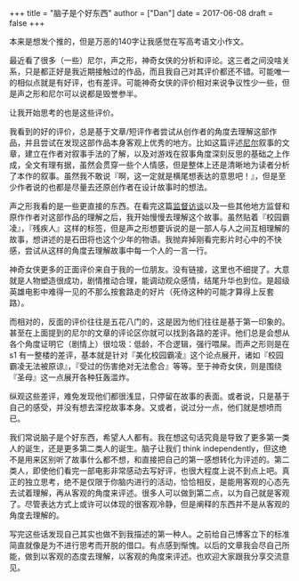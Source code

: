 +++
title = "脑子是个好东西"
author = ["Dan"]
date = 2017-06-08
draft = false
+++

本来是想发个推的，但是万恶的140字让我感觉在写高考语文小作文。

<!--more-->

最近看了很多（一些）尼尔，声之形，神奇女侠的分析和评论。这三者之间没啥关系，只是都正好是我近期接触过的作品，而且我自己对其评价都还不错。可能唯一的相似点就是有好评，也有差评。可能神奇女侠的评价相对来说争议性少一些，但是声之形和尼尔可以说都是毁誉参半。

让我开始思考的也是这些评价。

我看到的好的评价，总是基于文章/短评作者尝试从创作者的角度去理解这部作品，并且尝试在发现这部作品本身客观上优秀的地方。比如这篇评述[尼尔](http://www.gcores.com/articles/24698)叙事的文章，建立在作者对叙事手法的了解，以及对游戏在叙事角度深刻反思的基础之上作成，全文有理有据，虽然会贯穿一些个人情感，但是整体上还是清晰地为读者分析了本作的叙事。虽然我不敢说『啊，这一定就是横尾想表达的意思吧！』，但是至少作者说的也都是尽量去还原创作者在设计故事时的想法。

声之形我看的是一些更直接的东西。在看完这篇[监督访谈](http://www.anitama.cn/article/eced4af1f6048322)以及一些其他地方监督和原作作者对这部作品的理解之后，我开始慢慢去理解这个故事。虽然贴着『校园霸凌』，『残疾人』这样的标签，但是声之形想要诉说的是一部人与人之间互相理解的故事，想讲述的是石田将也这个少年的物语。我抛弃掉刚看完影片时心中的不快感，尝试从这样的角度去理解故事中每一个人的一言一行。

神奇女侠更多的正面评价来自于我的一位朋友。没有链接，这里也不细提了。大意就是人物塑造很成功，剧情推动合理，能调动观众感情，结尾升华也到位。是超级英雄电影中难得一见的不那么按套路走的好片（死侍这种的可能才算得上反套路）。

而相对的，反面的评价往往是五花八门的，这是因为他们往往是基于第一印象的。甚至在上面提到的尼尔的文章的评论区你就可以找到各路的差评。他们总是会想从各个角度证明它（剧情上）很垃圾：低龄，不合逻辑，强行喂屎。而声之形则是在 s1 有一整楼的差评，基本就是针对『美化校园霸凌』这个论点展开，诸如『校园霸凌无法被原谅』，『受过的伤害绝对无法愈合』等等。至于神奇女侠，则是围绕『圣母』这一点展开各种狂轰滥炸。

纵观这些差评，难免发现他们都很浅显，只停留在故事的表面。或者说，只是基于自己的感受，并没有想去深挖故事本身。又或者，说过分一点，他们就是想喷而已。

我们常说脑子是个好东西，希望人人都有。我在想这句话究竟是导致了更多第一类人的诞生，还是更多第二类人的诞生。脑子让我们 think independently，但这绝不是用来区别听了故事什么都不想，和直接把自己的第一感想转化为评述的。第二类人，即使他们看完一部电影非常感动去写好评，也很大程度上说不到点上吧。真正的独立思考，绝不是仅限于你脑内进行的活动，恰恰相反，是能用客观的心态先去试着理解，再从客观的角度来评述。很多人可以做到第二点，以为自己就是客观了。尽管表达方式上或许可以体现的很客观冷静，但是阐释的东西并不是从客观的角度去理解的。

写完这些话发现自己其实也做不到我描述的第一种人。之前给自己博客立下的标准简直就像是为不进行思考而开脱的借口。有点感到惭愧。以后的文章我会尽自己所能，做到以客观的态度去理解，以客观的角度来评述。也欢迎大家跟我分享交流意见。
